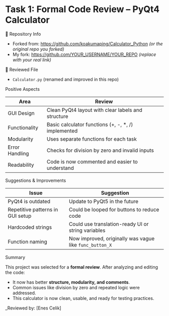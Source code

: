 # Task 1: Formal Code Review – PyQt4 Calculator
📌 Repository Info
- Forked from: https://github.com/koakumaping/Calculator_Python *(or the original repo you forked)*
- My fork: https://github.com/YOUR_USERNAME/YOUR_REPO *(replace with your real link)*

 📂 Reviewed File
- `Calculator.py` (renamed and improved in this repo)

Positive Aspects

| Area         | Review |
|--------------|--------|
| GUI Design   | Clean PyQt4 layout with clear labels and structure |
| Functionality| Basic calculator functions (+, -, *, /) implemented |
| Modularity   | Uses separate functions for each task |
| Error Handling | Checks for division by zero and invalid inputs |
| Readability  | Code is now commented and easier to understand |

Suggestions & Improvements

| Issue | Suggestion |
|-------|------------|
| PyQt4 is outdated | Update to PyQt5 in the future |
| Repetitive patterns in GUI setup | Could be looped for buttons to reduce code |
| Hardcoded strings | Could use translation-ready UI or string variables |
| Function naming | Now improved, originally was vague like `func_button_X` |

Summary

This project was selected for a **formal review**. After analyzing and editing the code:
- It now has better **structure, modularity, and comments**.
- Common issues like division by zero and repeated logic were addressed.
- This calculator is now clean, usable, and ready for testing practices.

_Reviewed by: [Enes Celik]
